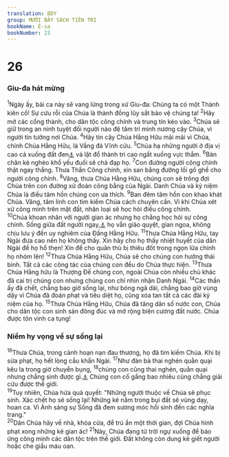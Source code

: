 ```yaml
---
translation: BDY
group: MƯỜI BẢY SÁCH TIÊN TRI
bookName: Ê-sa 
bookNumber: 23
---
```


<div class="title"><h1>26</h1><h3>Giu-đa hát mừng</h3></div>
<span class="verse es_26_1"><sup>1</sup>Ngày ấy, bài ca này sẽ vang lừng trong xứ Giu-đa: Chúng ta có một Thành kiên cố! Sự cứu rỗi của Chúa là thành đồng lũy sắt bảo vệ chúng ta! </span>
<span class="verse es_26_2"><sup>2</sup>Hãy mở các cổng thành, cho dân tộc công chính và trung tín kéo vào. </span>
<span class="verse es_26_3"><sup>3</sup>Chúa sẽ giữ trong an ninh tuyệt đối người nào đệ tâm trí mình nương cậy Chúa, vì người tin tưởng nơi Chúa. </span>
<span class="verse es_26_4"><sup>4</sup>Hãy tin cậy Chúa Hằng Hữu mãi mãi vì Chúa, chính Chúa Hằng Hữu, là Vầng đá Vĩnh cửu. </span>
<span class="verse es_26_5"><sup>5</sup>Chúa hạ những người ở địa vị cao cả xuống đất đen<a href="#" data-toggle="tooltip" data-placement="bottom" title="Ctd Chúa làm cho những người sống trên cao phải cúi gục xuống">⚓</a> và lật đổ thành trì cao ngất xuống vực thẳm. </span>
<span class="verse es_26_6"><sup>6</sup>Bàn chân kẻ nghèo khổ yếu đuối sẽ chà đạp họ. </span>
<span class="verse es_26_7"><sup>7</sup>Con đường người công chính thật ngay thẳng. Thưa Thần Công chính, xin san bằng đường lối gồ ghề cho người công chính. </span>
<span class="verse es_26_8"><sup>8</sup>Vâng, thưa Chúa Hằng Hữu, chúng con sẽ trông đợi Chúa trên con đường xử đoán công bằng của Ngài. Danh Chúa và kỷ niệm Chúa là điều tâm hồn chúng con ưa thích. </span>
<span class="verse es_26_9"><sup>9</sup>Ban đêm tâm hồn con khao khát Chúa. Vâng, tâm linh con tìm kiếm Chúa cách chuyên cần. Vì khi Chúa xét xử công minh trên mặt đất, nhân loại sẽ học hỏi điều công chính.<br/></span>
<span class="verse es_26_10"><sup>10</sup>Chúa khoan nhân với người gian ác nhưng họ chẳng học hỏi sự công chính. Sống giữa đất người ngay,<a href="#" data-toggle="tooltip" data-placement="bottom" title="Nt sự thành thật">⚓</a> họ vẫn giảo quyệt, gian ngoa, không chịu lưu ý đến uy nghiêm của Đấng Hằng Hữu. </span>
<span class="verse es_26_11"><sup>11</sup>Thưa Chúa Hằng Hữu, tay Ngài đưa cao nên họ không thấy. Xin hãy cho họ thấy nhiệt huyết của dân Ngài để họ hổ thẹn! Xin để cho quân thù bị thiêu đốt trong ngọn lửa chính họ nhóm lên! </span>
<span class="verse es_26_12"><sup>12</sup>Thưa Chúa Hằng Hữu, Chúa sẽ cho chúng con hưởng thái bình. Tất cả các công tác của chúng con đều do Chúa thực hiện. </span>
<span class="verse es_26_13"><sup>13</sup>Thưa Chúa Hằng hữu là Thượng Đế chúng con, ngoài Chúa còn nhiều chủ khác đã cai trị chúng con nhưng chúng con chỉ nhìn nhận Danh Ngài. </span>
<span class="verse es_26_14"><sup>14</sup>Các thần ấy đã chết, chẳng bao giờ sống lại, như bóng ngã dài, chẳng bao giờ vùng dậy vì Chúa đã đoán phạt và tiêu diệt họ, cũng xóa tan tất cả các đài kỷ niệm của họ. </span>
<span class="verse es_26_15"><sup>15</sup>Thưa Chúa Hằng Hữu, Chúa đã tăng dân số nước con, Chúa cho dân tộc con sinh sản đông đúc và mở rộng biên cương đất nước. Chúa được tôn vinh ca tụng!</span>
<div class="title"><h3>Niềm hy vọng về sự sống lại</h3></div>
<span class="verse es_26_16"><sup>16</sup>Thưa Chúa, trong cảnh hoạn nạn đau thương, họ đã tìm kiếm Chúa. Khi bị sửa phạt, họ hết lòng cầu khẩn Ngài. </span>
<span class="verse es_26_17"><sup>17</sup>Như đàn bà thai nghén quằn quại kêu la trong giờ chuyển bụng, </span>
<span class="verse es_26_18"><sup>18</sup>chúng con cũng thai nghén, quằn quại nhưng chẳng sinh được gì.<a href="#" data-toggle="tooltip" data-placement="bottom" title="Nt đẻ ra gió">⚓</a> Chúng con cố gắng bao nhiêu cũng chẳng giải cứu được thế giới.<br/></span>
<span class="verse es_26_19"><sup>19</sup>Tuy nhiên, Chúa hứa quả quyết: &#34;Những người thuộc về Chúa sẽ phục sinh. Xác chết họ sẽ sống lại! Những kẻ nằm trong bụi đất sẽ vùng dạy, hoan ca. Vì Ánh sáng sự Sống đã đem sương móc hồi sinh đến các nghĩa trang.&#34;<br/></span>
<span class="verse es_26_20"><sup>20</sup>Dân Chúa hãy về nhà, khóa cửa, để trú ẩn một thời gian, đợi Chúa hình phạt xong những kẻ gian ác! </span>
<span class="verse es_26_21"><sup>21</sup>Này, Chúa đang từ trời ngự xuống để báo ứng công minh các dân tộc trên thế giới. Đất không còn dung kẻ giết người hoặc che giấu máu oan.</span>

